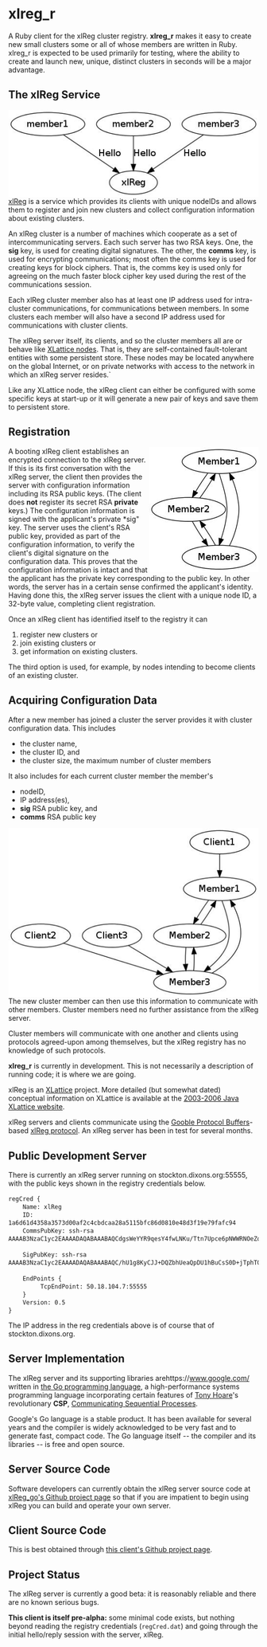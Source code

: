 # xlreg_r

A Ruby client for the xlReg cluster registry.  **xlreg_r**
makes it easy to create new small clusters some or all of whose members are
written in Ruby.  xlreg_r is expected to be used primarily
for testing, where
the ability to create and launch new, unique, distinct clusters in seconds
will be a major advantage.

## The xlReg Service

<img src="img/xl-registration.jpg" alt="xl-registration" style="float:left" title="members registering with xlReg">

[xlReg](http://jddixon.github.io/xlReg_go)
is a service which provides its clients with unique nodeIDs and allows them
to register and join new clusters and collect configuration information
about existing clusters.

An xlReg cluster is a number of machines
which cooperate as a set of intercommunicating servers.  Each
such server has two RSA keys.  One, the **sig** key, is used for creating
digital signatures.  The other, the **comms** key, is used for encrypting
communications; most often the comms key is used for creating keys for
block ciphers. That is, the comms key is used only for agreeing on the
much faster block cipher key used during the rest of the communications
session.

Each xlReg cluster member also has at least one IP address used for
intra-cluster communications, for communications between members.  In some
clusters each member will also have a second IP address used for communications
with cluster clients.

The xlReg server itself, its clients, and so the cluster members all are
or behave like
[XLattice nodes](http://jddixon.github.io/xlNode_go).
That is, they are self-contained fault-tolerant entities with some
persistent store.  These nodes may be located anywhere on the global
Internet, or on private networks with access to the network in which
an xlReg server resides.`

Like any XLattice node, the xlReg client can either be configured with some
specific keys at start-up or it will generate a new pair of  keys and save
them to persistent store.

## Registration

<img src="img/simple-cluster.jpg" alt="simple-cluster" style="float:right" title="small cluster, no clients">

A booting xlReg client establishes an encrypted connection to the xlReg server.
If this is its first conversation with the xlReg server, the client then
provides the server with configuration information including its RSA public
keys.  (The client does **not** register its secret RSA **private** keys.)
The configuration information is signed with the applicant's private
*sig" key.  The server uses the
client's RSA public key, provided as part of the configuration information, to
verify the client's digital signature on the configuration data.  This proves
that the configuration information is intact and that the applicant has the
private key corresponding to the public key.  In other words, the server has
in a certain sense confirmed the applicant's identity.  Having done this,
the xlReg server issues the client with a unique node ID, a 32-byte value,
completing client registration.

Once an xlReg client has identified itself to the registry it can

1. register new clusters or
2. join existing clusters or
3. get information on existing clusters.

The third option is used, for example, by nodes intending to become clients
of an existing cluster.

## Acquiring Configuration Data

After a new member has joined a cluster the server provides it
with cluster configuration data.  This includes

* the cluster name,
* the cluster ID, and
* the cluster size, the  maximum number of cluster members

It also includes for each current cluster member the member's

* nodeID,
* IP address(es),
* **sig** RSA public key, and
* **comms** RSA public key

<img src="img/cluster-with-clients.jpg" alt="cluster-with-clients" style="float:left" title="cluster with clients">

The new cluster member can then use this information to communicate with
other members.  Cluster members need no further assistance from the
xlReg server.

Cluster members will communicate with one another and clients
using protocols agreed-upon among themselves, but the xlReg registry
has no knowledge of such protocols.

**xlreg_r** is currently in development.  This is not
necessarily a description of running code; it is where we are going.

xlReg is an [XLattice](http://jddixon.github.io/xlattice_go/) project.  More
detailed (but somewhat dated) conceptual information on XLattice
is available at the [2003-2006 Java XLattice website](http://www.xlattice.org).

xlReg servers and clients communicate using the
[Gooble Protocol Buffers](http://code.google.com/p/protobuf/)-based
[xlReg protocol](http://jddixon.github.io/xlReg_go/xlReg_protocol.html).
An xlReg server has been in test for several months.

## Public Development Server

There is currently an xlReg server running on stockton.dixons.org:55555,
with the public keys shown in the registry credentials below.

	regCred {
	    Name: xlReg
	    ID: 1a6d61d4358a3573d00af2c4cbdcaa28a5115bfc86d0810e48d3f19e79fafc94
	    CommsPubKey: ssh-rsa AAAAB3NzaC1yc2EAAAADAQABAAABAQCdgsWeYYR9qesY4fwLNKu/Ttn7Upce6pNWWRNOeZo3KBO0PMyxUAL5m2eNcCty8YzCuPRYpRBPzRlA8+6Hfd3xCUXxKso7ZvBJTJAXlBS+3YAhZamyN2/0BtXSj52NNA3Xi2qN1nmX98dV8v/q7uRdUzsImcfKrfmxxtUyyKRXCmgk5gUF0r2gdIf1mKIvRpb68RDy6kByMOmwySPQ27bU1L+f7GOtzX3LYD5z6b5pzei1OOO6AiWJ+xqcFFdnXWrTtrqgr0lFgAmXtoriegI3u/8Tc5SUpQrwZsp1gKwmHlNK+6T05NicC1O4WQ+7sONeFASMr/6dvsvrYsSiaI4/
	
	    SigPubKey: ssh-rsa AAAAB3NzaC1yc2EAAAADAQABAAABAQC/hU1g8KyCJJ+DQZbhUeaQpDU1hBuCsS0D+jTphTGgHHC8YzyAZQ8zAIpRZoPu2xueP8I3gLZ3h+MIAujRAAjmWIGdmd6JiKhd4GPBYTHnXszlxABzA0Io269bNw3q4ggrhDxp9hyDSahST6Vs1+8lb0DCiTS7sIS44GqsPwXk3Jake1KEKykp+5sqDzO6fFMCAqwxCBmqHyAE5KwC2s+UCLD7Ivou+Wsmc0vM+XEGOPrYoU56rJESGgmtTOhCeurMhuiiG7E6gV+UhKaCVSvZOghuLDflqZLPGRD/kZ9lJsS9bIbVCPNHfmEzGD7vIVVxQi5ShP0ne7CS2/qNtrQf
	
	    EndPoints {
	         TcpEndPoint: 50.18.104.7:55555
	    }
	    Version: 0.5
	}

The IP address in the reg credentials above is of course that of stockton.dixons.org.

## Server Implementation

The xlReg server and its supporting libraries arehttps://www.google.com/ written in
[the Go programming language](http://golang.org), a high-performance
systems programming language incorporating certain features of
[Tony Hoare](http://en.wikipedia.org/wiki/Tony_Hoare)'s
revolutionary **CSP**,
[Communicating Sequential Processes](http://www.usingcsp.com).

Google's Go language is a stable product.  It has been available for 
several years and the compiler is widely acknowledged to be very fast
and to generate fast, compact code.  The Go language itself --
the compiler and its libraries -- is free and open source.

## Server Source Code

Software developers can currently obtain the xlReg server source code at
[xlReg_go's Github project page](https://github.com/jddixon/xlReg_go/)
so that if you are impatient to begin using xlReg you can build and operate
your own server.

## Client Source Code

This is best obtained through
[this client's Github project page](https://github.com/jddixon/xlreg_r/).

## Project Status

The xlReg server is currently a good beta: it is reasonably reliable and
there are no known serious bugs.

**This client is itself pre-alpha:** some minimal code exists, but nothing
beyond reading the registry credentials (`regCred.dat`) and going through
the initial hello/reply session with the server, xlReg.
